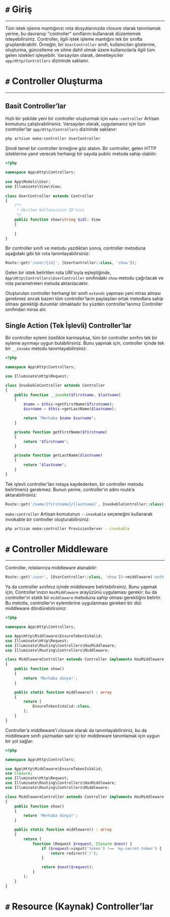 # `#` Giriş
---

Tüm istek işleme mantığınızı rota dosyalarınızda closure olarak tanımlamak yerine, bu davranışı "controller" sınıflarını kullanarak düzenlemek isteyebilirsiniz. Controller, ilgili istek işleme mantığını tek bir sınıfta gruplandırabilir. Örneğin, bir `UserController` sınıfı, kullanıcıları gösterme, oluşturma, güncelleme ve silme dahil olmak üzere kullanıcılarla ilgili tüm gelen istekleri işleyebilir. Varsayılan olarak, denetleyiciler `app/Http/Controllers` dizininde saklanır.

# `#` Controller Oluşturma
---

## Basit Controller’lar

Hızlı bir şekilde yeni bir controller oluşturmak için `make:controller` Artisan komutunu çalıştırabilirsiniz. Varsayılan olarak, uygulamanız için tüm controller’lar `app/Http/Controllers` dizininde saklanır:

```bash
php artisan make:controller UserController
```

Şimdi temel bir controller örneğine göz atalım. Bir controller, gelen HTTP isteklerine yanıt verecek herhangi bir sayıda public metoda sahip olabilir:

```php
<?php
 
namespace App\Http\Controllers;
 
use App\Models\User;
use Illuminate\View\View;
 
class UserController extends Controller
{
    /**
     * Verilen kullanıcının ID'sini
     */
    public function show(string $id): View
    {
        
    }
}
```

Bir controller sınıfı ve metodu yazdıktan sonra, controller metoduna aşağıdaki gibi bir rota tanımlayabilirsiniz:

```php
Route::get('/user/{id}', [UserController::class, 'show']);
```

Gelen bir istek belirtilen rota URI'sıyla eşleştiğinde, `App\Http\Controllers\UserController` sınıfındaki `show` metodu çağrılacak ve rota parametreleri metoda aktarılacaktır.

Oluşturulan controller herhangi bir sınıfı `extends` yapması yani miras alması gerekmez ancak bazen tüm controller'ların paylaşılan ortak metodlara sahip olması gerektiği durumlar olmaktadır bu yüzden controller’larımız Controller sınıfından miras alır.

## Single Action (Tek İşlevli) Controller’lar

Bir controller eylemi özellikle karmaşıksa, tüm bir controller sınıfını tek bir eyleme ayırmayı uygun bulabilirsiniz. Bunu yapmak için, controller içinde tek bir `__invoke` metodu tanımlayabilirsiniz:

```php
<?php

namespace App\Http\Controllers;

use Illuminate\Http\Request;

class InvokebleController extends Controller
{
    public function __invoke($firstname, $lastname)
    {
        $name = $this->getFirstName($firstname);
        $surname = $this->getLastName($lastname);

        return "Merhaba $name $surname";
    }

    private function getFirstName($firstname)
    {
        return "$firstname";
    }

    private function getLastName($lastname)
    {
        return "$lastname";
    }
}
```

Tek işlevli controller’ları rotaya kaydederken, bir controller metodu belirtmeniz gerekmez. Bunun yerine, controller’ın adını route’a aktarabilirsiniz:

```php
Route::get('/name/{firstname}/{lastname}', InvokebleController::class);
```

`make:controller` Artisan komutunun `--invokable` seçeneğini kullanarak invokable bir controller oluşturabilirsiniz:

```bash
php artisan make:controller ProvisionServer --invokable
```

# `#` Controller Middleware
---
Controller, rotalarınza middleware atanabilir:

```php
Route::get('/user', [UserController::class, 'show'])->middleware('auth');
```

Ya da controller sınıfınız içinde middleware belirtebilirsiniz. Bunu yapmak için, Controller’ınızın `HasMiddleware` arayüzünü uygulaması gerekir; bu da controller’ın statik bir `middleware` metoduna sahip olması gerektiğini belirtir. Bu metotla, controller’ın eylemlerine uygulanması gereken bir dizi middleware döndürebilirsiniz:

```php
<?php

namespace App\Http\Controllers;

use App\Http\Middleware\EnsureTokenIsValid;
use Illuminate\Http\Request;
use Illuminate\Routing\Controllers\HasMiddleware;
use Illuminate\Routing\Controllers\Middleware;

class MiddlewareController extends Controller implements HasMiddleware
{
    public function show()
    {
        return 'Merhaba dünya!';
    }

    public static function middleware() : array
    {
        return [
            EnsureTokenIsValid::class,
        ];
    }
}
```

Controller’a middleware’i closure olarak da tanımlayabilirsiniz, bu da middleware sınıfı yazmadan satır içi bir middleware tanımlamak için uygun bir yol sağlar:

```php
<?php

namespace App\Http\Controllers;

use App\Http\Middleware\EnsureTokenIsValid;
use Closure;
use Illuminate\Http\Request;
use Illuminate\Routing\Controllers\HasMiddleware;
use Illuminate\Routing\Controllers\Middleware;

class MiddlewareController extends Controller implements HasMiddleware
{
    public function show()
    {
        return 'Merhaba dünya!';
    }

    public static function middleware() : array
    {
        return [
            function (Request $request, Closure $next) {
                if ($request->input('token') !== 'my-secret-token') {
                    return redirect('/');
                }

                return $next($request);
            }
        ];
    }
}
```

# `#` Resource (Kaynak) Controller’lar